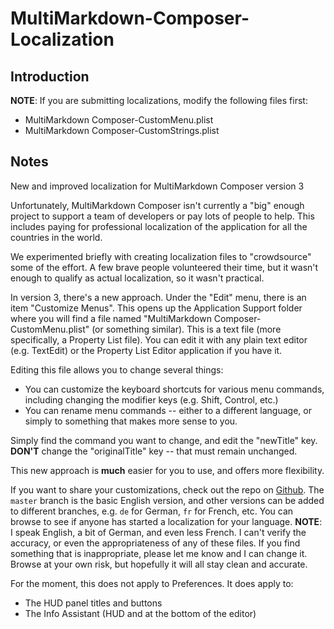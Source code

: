 # MultiMarkdown-Composer-Localization

## Introduction ##

**NOTE**:  If you are submitting localizations, modify the following files first:

* MultiMarkdown Composer-CustomMenu.plist
* MultiMarkdown Composer-CustomStrings.plist


## Notes

New and improved localization for MultiMarkdown Composer version 3

Unfortunately, MultiMarkdown Composer isn't currently a "big" enough project to support a team of developers or pay lots of people to help.  This includes paying for professional localization of the application for all the countries in the world.

We experimented briefly with creating localization files to "crowdsource" some of the effort.  A few brave people volunteered their time, but it wasn't enough to qualify as actual localization, so it wasn't practical.

In version 3, there's a new approach.  Under the "Edit" menu, there is an item "Customize Menus".  This opens up the Application Support folder where you will find a file named "MultiMarkdown Composer-CustomMenu.plist" (or something similar).  This is a text file (more specifically, a Property List file).  You can edit it with any plain text editor (e.g. TextEdit) or the Property List Editor application if you have it.

Editing this file allows you to change several things:

*	You can customize the keyboard shortcuts for various menu commands, including changing the modifier keys (e.g. Shift, Control, etc.)
*	You can rename menu commands -- either to a different language, or simply to something that makes more sense to you.

Simply find the command you want to change, and edit the "newTitle" key.  **DON'T** change the "originalTitle" key -- that must remain unchanged.

This new approach is **much** easier for you to use, and offers more flexibility.

If you want to share your customizations, check out the repo on [Github](https://github.com/fletcher/MultiMarkdown-Composer-Localization).  The `master` branch is the basic English version, and other versions can be added to different branches, e.g. `de` for German, `fr` for French, etc.  You can browse to see if anyone has started a localization for your language.  **NOTE**:  I speak English, a bit of German, and even less French.  I can't verify the accuracy, or even the appropriateness of any of these files.  If you find something that is inappropriate, please let me know and I can change it.  Browse at your own risk, but hopefully it will all stay clean and accurate.

For the moment, this does not apply to Preferences.  It does apply to:

*	The HUD panel titles and buttons
*	The Info Assistant (HUD and at the bottom of the editor)
